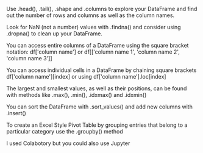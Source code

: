 Use .head(), .tail(), .shape and .columns to explore your DataFrame and find out the number of rows and columns as well as the column names.

Look for NaN (not a number) values with .findna() and consider using .dropna() to clean up your DataFrame.

You can access entire columns of a DataFrame using the square bracket notation: df['column name'] or df[['column name 1', 'column name 2', 'column name 3']]

You can access individual cells in a DataFrame by chaining square brackets df['column name'][index] or using df['column name'].loc[index]

The largest and smallest values, as well as their positions, can be found with methods like .max(), .min(), .idxmax() and .idxmin()

You can sort the DataFrame with .sort_values() and add new columns with .insert()

To create an Excel Style Pivot Table by grouping entries that belong to a particular category use the .groupby() method


I used Colabotory but you could also use Jupyter